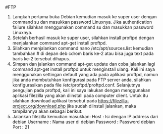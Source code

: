 #FTP

1. Langkah pertama buka Debian kemudian masuk ke super user dengan command su dan masukkan password Linuxnya. Jika authentication failure silahkan menggunakan command su dan masukkan password Linuxnya.
2. Setelah berhasil masuk ke super user, silahkan install proftpd dengan menjalankan command apt-get install proftpd.
3. Silahkan menjalankan command nano /etc/apt/sources.list kemudian tambahkan # di depan deb cdrom baris ke-2 atau bisa juga text pada baris ke-2 tersebut dihapus.
4. Simpan dan jalankan command apt-get update dan coba jalankan lagi command apt-get install proftpd untuk menginstall ulang. Kali ini saya menggunakan settingan default yang ada pada aplikasi proftpd, namun jika anda membutuhkan konfigurasi pada FTP server anda, silahkan konfigurasikan pada file /etc/proftpd/proftpd.conf. Selanjutnya pengujian pada proftpd, kali ini saya lakukan dengan menggunakan aplikasi filezilla yang akan diinstall pada computer client. Untuk itu silahkan download aplikasi tersebut pada https://filezilla-project.org/download.php jika sudah diinstall jalankan, maka tampilannya akan sebagai berikut:
5. Jalankan filezilla kemudian masukkan: Host : Isi dengan IP address dari debian Username : Nama user di debian Password : Password debian Port : 21